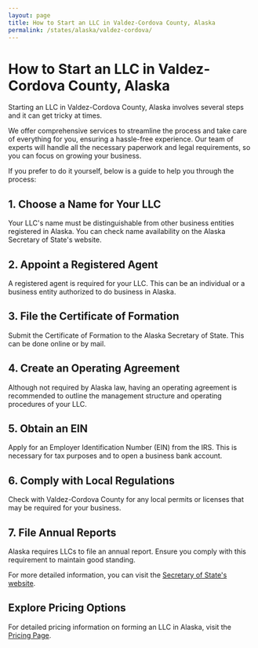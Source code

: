 ```yaml
---
layout: page
title: How to Start an LLC in Valdez-Cordova County, Alaska
permalink: /states/alaska/valdez-cordova/
---
```


<h1>How to Start an LLC in Valdez-Cordova County, Alaska</h1>

<p>Starting an LLC in Valdez-Cordova County, Alaska involves several steps and it can get tricky at times.</p>

<p>We offer comprehensive services to streamline the process and take care of everything for you, ensuring a hassle-free experience. Our team of experts will handle all the necessary paperwork and legal requirements, so you can focus on growing your business.</p>

<p>If you prefer to do it yourself, below is a guide to help you through the process:</p>

<h2>1. Choose a Name for Your LLC</h2>
<p>Your LLC's name must be distinguishable from other business entities registered in Alaska. You can check name availability on the Alaska Secretary of State's website.</p>

<h2>2. Appoint a Registered Agent</h2>
<p>A registered agent is required for your LLC. This can be an individual or a business entity authorized to do business in Alaska.</p>

<h2>3. File the Certificate of Formation</h2>
<p>Submit the Certificate of Formation to the Alaska Secretary of State. This can be done online or by mail.</p>

<h2>4. Create an Operating Agreement</h2>
<p>Although not required by Alaska law, having an operating agreement is recommended to outline the management structure and operating procedures of your LLC.</p>

<h2>5. Obtain an EIN</h2>
<p>Apply for an Employer Identification Number (EIN) from the IRS. This is necessary for tax purposes and to open a business bank account.</p>

<h2>6. Comply with Local Regulations</h2>
<p>Check with Valdez-Cordova County for any local permits or licenses that may be required for your business.</p>

<h2>7. File Annual Reports</h2>
<p>Alaska requires LLCs to file an annual report. Ensure you comply with this requirement to maintain good standing.</p>

<p>For more detailed information, you can visit the <a href="https://www.sos.alaska.gov/">Secretary of State's website</a>.</p>

<h2>Explore Pricing Options</h2>
<p>For detailed pricing information on forming an LLC in Alaska, visit the <a href="{ '/new-pricing/' | relative_url }">Pricing Page</a>.</p>
